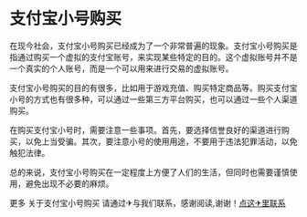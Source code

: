 # 支付宝小号购买

在现今社会，支付宝小号购买已经成为了一个非常普遍的现象。支付宝小号购买是指通过购买一个虚拟的支付宝账号，来实现某些特定的目的。这个虚拟账号并不是一个真实的个人账号，而是一个可以用来进行交易的虚拟账号。

支付宝小号购买的目的有很多，比如用于游戏充值、购买特定商品等。购买支付宝小号的方式也有很多种，可以通过一些第三方平台购买，也可以通过一些个人渠道购买。

在购买支付宝小号时，需要注意一些事项。首先，要选择信誉良好的渠道进行购买，以免上当受骗。其次，要注意小号的使用用途，不要用于违法犯罪活动，以免触犯法律。

总的来说，支付宝小号购买在一定程度上方便了人们的生活，但同时也需要谨慎使用，避免出现不必要的麻烦。

更多 关于支付宝小号购买 请通过✈与我们联系，感谢阅读,谢谢！[点这✈里联系](https://ss.k02.cc)